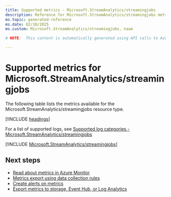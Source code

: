 ```yaml
---
title: Supported metrics - Microsoft.StreamAnalytics/streamingjobs
description: Reference for Microsoft.StreamAnalytics/streamingjobs metrics in Azure Monitor.
ms.topic: generated-reference
ms.date: 02/18/2025
ms.custom: Microsoft.StreamAnalytics/streamingjobs, naam

# NOTE:  This content is automatically generated using API calls to Azure. Any edits made on these files will be overwritten in the next run of the script. 

---
```


  
# Supported metrics for Microsoft.StreamAnalytics/streamingjobs
  
The following table lists the metrics available for the Microsoft.StreamAnalytics/streamingjobs resource type.  
  
  
[!INCLUDE [headings](~/reusable-content/ce-skilling/azure/includes/azure-monitor/reference/metrics/metrics-headings.md)]  
  
  
  
For a list of supported logs, see [Supported log categories - Microsoft.StreamAnalytics/streamingjobs](../supported-logs/microsoft-streamanalytics-streamingjobs-logs.md)  
  
 

[!INCLUDE [Microsoft.StreamAnalytics/streamingjobs](~/reusable-content/ce-skilling/azure/includes/azure-monitor/reference/metrics/microsoft-streamanalytics-streamingjobs-metrics-include.md)]  



## Next steps

- [Read about metrics in Azure Monitor](/azure/azure-monitor/data-platform)
- [Metrics export using data collection rules](/azure/azure-monitor/essentials/data-collection-metrics)
- [Create alerts on metrics](/azure/azure-monitor/alerts/alerts-overview)
- [Export metrics to storage, Event Hub, or Log Analytics](/azure/azure-monitor/essentials/platform-logs-overview)

